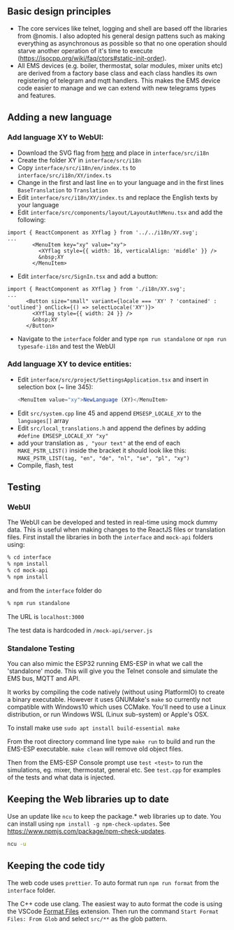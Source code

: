 ## Basic design principles

- The core services like telnet, logging and shell are based off the libraries from @nomis. I also adopted his general design pattens such as making everything as asynchronous as possible so that no one operation should starve another operation of it's time to execute (<https://isocpp.org/wiki/faq/ctors#static-init-order>).
- All EMS devices (e.g. boiler, thermostat, solar modules, mixer units etc) are derived from a factory base class and each class handles its own registering of telegram and mqtt handlers. This makes the EMS device code easier to manage and we can extend with new telegrams types and features.

## Adding a new language

### Add language XY to WebUI:

- Download the SVG flag from [here](https://gitlab.com/catamphetamine/country-flag-icons/-/tree/master/3x2) and place in `interface/src/i18n`
- Create the folder XY in `interface/src/i18n`
- Copy `interface/src/i18n/en/index.ts` to `interface/src/i18n/XY/index.ts`
- Change in the first and last line `en` to your language and in the first lines `BaseTranslation` to `Translation`
- Edit `interface/src/i18n/XY/index.ts` and replace the English texts by your language
- Edit `interface/src/components/layout/LayoutAuthMenu.tsx` and add the following:

```
import { ReactComponent as XYflag } from '../../i18n/XY.svg';
...
        <MenuItem key="xy" value="xy">
          <XYflag style={{ width: 16, verticalAlign: 'middle' }} />
          &nbsp;XY
        </MenuItem>
```

- Edit `interface/src/SignIn.tsx` and add a button:

```
import { ReactComponent as XYflag } from './i18n/XY.svg';
...
      <Button size="small" variant={locale === 'XY' ? 'contained' : 'outlined'} onClick={() => selectLocale('XY')}>
        <XYflag style={{ width: 24 }} />
        &nbsp;XY
      </Button>
```

- Navigate to the `interface` folder and type `npm run standalone` or `npm run typesafe-i18n` and test the WebUI

### Add language XY to device entities:

- Edit `interface/src/project/SettingsApplication.tsx` and insert in selection box (~ line 345):
  ```ts
  <MenuItem value="xy">NewLanguage (XY)</MenuItem>
  ```
- Edit `src/system.cpp` line 45 and append `EMSESP_LOCALE_XY` to the `languages[]` array
- Edit `src/local_translations.h` and append the defines by adding  
  `#define EMSESP_LOCALE_XY "xy"`
- add your translation as `, "your text"` at the end of each `MAKE_PSTR_LIST()` inside the bracket it should look like this:
  `MAKE_PSTR_LIST(tag, "en", "de", "nl", "se", "pl", "xy")`
- Compile, flash, test

## Testing

### WebUI

The WebUI can be developed and tested in real-time using mock dummy data. This is useful when making changes to the ReactJS files or translation files. First install the libraries in both the `interface` and `mock-api` folders using:

```sh
% cd interface
% npm install
% cd mock-api
% npm install
```

and from the `interface` folder do

```sh
% npm run standalone
```

The URL is `localhost:3000`

The test data is hardcoded in `/mock-api/server.js`

### Standalone Testing

You can also mimic the ESP32 running EMS-ESP in what we call the 'standalone' mode. This will give you the Telnet console and simulate the EMS bus, MQTT and API.

It works by compiling the code natively (without using PlatformIO) to create a binary executable. However it uses GNUMake's `make` so currently not compatible with Windows10 which uses CCMake. You'll need to use a Linux distribution, or run Windows WSL (Linux sub-system) or Apple's OSX.

To install make use `sudo apt install build-essential make`

From the root directory command line type `make run` to build and run the EMS-ESP executable. `make clean` will remove old object files.

Then from the EMS-ESP Console prompt use `test <test>` to run the simulations, eg. mixer, thermostat, general etc. See `test.cpp` for examples of the tests and what data is injected.

## Keeping the Web libraries up to date

Use an update like `ncu` to keep the package.\* web libraries up to date. You can install using `npm install -g npm-check-updates`. See https://www.npmjs.com/package/npm-check-updates.

```bash
ncu -u
```

## Keeping the code tidy

The web code uses `prettier`. To auto format run `npm run format` from the `interface` folder.

The C++ code use clang. The easiest way to auto format the code is using the VSCode [Format Files](https://marketplace.visualstudio.com/items?itemName=jbockle.jbockle-format-files) extension. Then run the command `Start Format Files: From Glob` and select `src/**` as the glob pattern.
